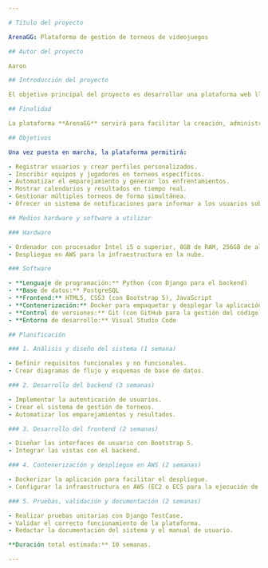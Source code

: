 ```yaml
---

# Título del proyecto

ArenaGG: Plataforma de gestión de torneos de videojuegos

## Autor del proyecto

Aaron

## Introducción del proyecto

El objetivo principal del proyecto es desarrollar una plataforma web llamada **ArenaGG**, destinada a la organización y gestión de torneos de videojuegos como **Valorant**, **League of Legends** y **Counter-Strike 2**. Esta plataforma permitirá a los usuarios inscribirse, gestionar sus equipos, seguir el progreso de los torneos y consultar resultados en tiempo real. 

## Finalidad

La plataforma **ArenaGG** servirá para facilitar la creación, administración y seguimiento de torneos de videojuegos, ofreciendo una experiencia fluida tanto para organizadores como para participantes. Permitirá automatizar procesos como la inscripción, el emparejamiento de equipos y la publicación de resultados.

## Objetivos

Una vez puesta en marcha, la plataforma permitirá:

- Registrar usuarios y crear perfiles personalizados.
- Inscribir equipos y jugadores en torneos específicos.
- Automatizar el emparejamiento y generar los enfrentamientos.
- Mostrar calendarios y resultados en tiempo real.
- Gestionar múltiples torneos de forma simultánea.
- Ofrecer un sistema de notificaciones para informar a los usuarios sobre partidas y resultados.

## Medios hardware y software a utilizar

### Hardware

- Ordenador con procesador Intel i5 o superior, 8GB de RAM, 256GB de almacenamiento SSD.
- Despliegue en AWS para la infraestructura en la nube.

### Software

- **Lenguaje de programación:** Python (con Django para el backend)
- **Base de datos:** PostgreSQL
- **Frontend:** HTML5, CSS3 (con Bootstrap 5), JavaScript
- **Contenerización:** Docker para empaquetar y desplegar la aplicación.
- **Control de versiones:** Git (con GitHub para la gestión del código)
- **Entorno de desarrollo:** Visual Studio Code

## Planificación

### 1. Análisis y diseño del sistema (1 semana)

- Definir requisitos funcionales y no funcionales.
- Crear diagramas de flujo y esquemas de base de datos.

### 2. Desarrollo del backend (3 semanas)

- Implementar la autenticación de usuarios.
- Crear el sistema de gestión de torneos.
- Automatizar los emparejamientos y resultados.

### 3. Desarrollo del frontend (2 semanas)

- Diseñar las interfaces de usuario con Bootstrap 5.
- Integrar las vistas con el backend.

### 4. Contenerización y despliegue en AWS (2 semanas)

- Dockerizar la aplicación para facilitar el despliegue.
- Configurar la infraestructura en AWS (EC2 o ECS para la ejecución de contenedores).

### 5. Pruebas, validación y documentación (2 semanas)

- Realizar pruebas unitarias con Django TestCase.
- Validar el correcto funcionamiento de la plataforma.
- Redactar la documentación del sistema y el manual de usuario.

**Duración total estimada:** 10 semanas.

---
```

